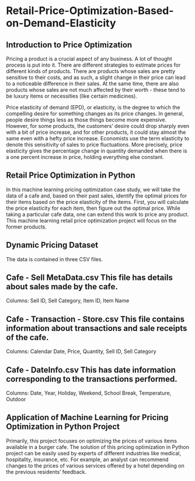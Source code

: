 # Retail-Price-Optimization-Based-on-Demand-Elasticity

## Introduction to Price Optimization

Pricing a product is a crucial aspect of any business. A lot of thought process is put into it. There are different strategies to estimate prices for different kinds of products. There are products whose sales are pretty sensitive to their costs, and as such, a slight change in their price can lead to a noticeable difference in their sales. At the same time, there are also products whose sales are not much affected by their worth - these tend to be luxury items or necessities (like certain medicines). 

Price elasticity of demand (EPD), or elasticity, is the degree to which the compelling desire for something changes as its price changes. In general, people desire things less as those things become more expensive. However, for some products, the customers’ desire could drop sharply even with a bit of price increase, and for other products, it could stay almost the same even with a hefty price increase. Economists use the term elasticity to denote this sensitivity of sales to price fluctuations. More precisely, price elasticity gives the percentage change in quantity demanded when there is a one percent increase in price, holding everything else constant.

## Retail Price Optimization in Python
In this machine learning pricing optimization case study, we will take the data of a cafe and, based on their past sales, identify the optimal prices for their items based on the price elasticity of the items. First, you will calculate the price elasticity for each item, then figure out the optimal price. While taking a particular cafe data, one can extend this work to price any product. This machine learning retail price optimization project will focus on the former products.

## Dynamic Pricing Dataset
The data is contained in three CSV files.

## Cafe - Sell MetaData.csv This file has details about sales made by the cafe. 
Columns: Sell ID, Sell Category, Item ID, Item Name

## Cafe - Transaction - Store.csv This file contains information about transactions and sale receipts of the cafe.
Columns: Calendar Date, Price, Quantity, Sell ID, Sell Category

## Cafe - DateInfo.csv This has date information corresponding to the transactions performed.
Columns: Date, Year, Holiday, Weekend, School Break, Temperature, Outdoor

## Application of Machine Learning for Pricing Optimization in Python Project
Primarily, this project focuses on optimizing the prices of various items available in a burger cafe. The solution of this pricing optimization in Python project can be easily used by experts of different industries like medical, hospitality, insurance, etc. For example, an analyst can recommend changes to the prices of various services offered by a hotel depending on the previous residents’ feedback.
